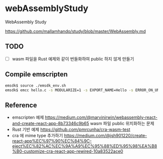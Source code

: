 # webAssemblyStudy
WebAssembly Study

https://github.com/mallamhando/study/blob/master/WebAssembly.md

## TODO
* [ ] wasm 파일을 Rust 예제와 같이 번들화하여 public 하지 않게 만들기

## Compile emscripten
```bash
emsdk$ source ./emsdk_env.sh
emsdk$ emcc hello.c -s MODULARIZE=1 -s EXPORT_NAME=Hello -s ERROR_ON_UNDEFINED_SYMBOLS=0 -o hello.html
```

## Reference
* emscripten 예제 https://medium.com/@marvinirwin/webassembly-react-and-create-react-app-8b73346c9b65 wasm 파일 public 위치화하는 문제
* Rust 기반 예제 https://github.com/pmrcunha/cra-wasm-test
* cra 에 mime type 추가하기 https://medium.com/@jsh901220/create-react-app%EC%97%90%EC%84%9C-eject%EC%82%AC%EC%9A%A9%EC%95%88%ED%95%98%EA%B8%B0-customize-cra-react-app-rewired-10a83522ace0
